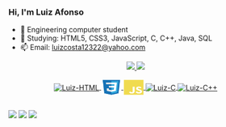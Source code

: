 ### Hi, I'm Luiz Afonso

- 🔭 Engineering computer student
- 🌱 Studying: HTML5, CSS3, JavaScript, C, C++, Java, SQL
- 📫 Email: luizcosta12322@yahoo.com

<div align="center">
  <a href="https://github.com/luizcosta123">
  <img height="180em" src="https://github-readme-stats.vercel.app/api?username=luizcosta123&show_icons=true&theme=cobalt&include_all_commits=true&count_private=true"/>
  <img height="180em" src="https://github-readme-stats.vercel.app/api/top-langs/?username=luizcosta123&layout=compact&langs_count=7&theme=cobalt"/>
</div>
  
<div style="display: inline_block" align="center"><br>
  <img align="center" alt="Luiz-HTML" height="30" width="40" src="https://cdn.jsdelivr.net/gh/devicons/devicon/icons/html5/html5-original.svg">
  <img align="center" alt="Luiz-CSS" height="30" width="40" src="https://raw.githubusercontent.com/devicons/devicon/master/icons/css3/css3-original.svg">
  <img align="center" alt="Luiz-JavaScript" height="30" width="40" src="https://raw.githubusercontent.com/devicons/devicon/master/icons/javascript/javascript-plain.svg">
  <img align="center" alt="Luiz-C" height="30" width="40" src="https://cdn.jsdelivr.net/gh/devicons/devicon/icons/c/c-original.svg">
  <img align="center" alt="Luiz-C++" height="30" width="40" src="https://cdn.jsdelivr.net/gh/devicons/devicon/icons/cplusplus/cplusplus-original.svg">
</div>

##
  
<div> 
  <a href="https://www.instagram.com/lu_iz_afonso/" target="_blank"><img src="https://img.shields.io/badge/-Instagram-%23E4405F?style=for-the-badge&logo=instagram&logoColor=white" target="_blank"></a>
  <a href="mailto:luizcosta12322@yahoo.com"><img src="https://img.shields.io/badge/-Email-purple?style=for-the-badge&logo=yahoo&logoColor=white" target="_blank"></a>
  <a href="https://www.linkedin.com/in/luiz-afonso-098535207/" target="_blank"><img src="https://img.shields.io/badge/-LinkedIn-%230077B5?style=for-the-badge&logo=linkedin&logoColor=white" target="_blank"></a> 
</div>
